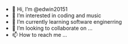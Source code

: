 - 👋 Hi, I’m @edwin20151
- 👀 I’m interested in coding and music
- 🌱 I’m currently learning software enginerring
- 💞️ I’m looking to collaborate on ...
- 📫 How to reach me ...

<!---
edwin20151/edwin20151 is a ✨ special ✨ repository because its `README.md` (this file) appears on your GitHub profile.
You can click the Preview link to take a look at your changes.
--->
